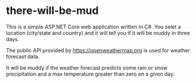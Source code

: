 # there-will-be-mud

This is a simple ASP.NET Core web application written in C#. You selet a location (city/state and country) and it will tell you if it will be muddy in three days.

The public API provided by https://openweathermap.org is used for weather forecast data.

It will be muddy if the weather forecast predicts some rain or snow precipitation and a max temperature greater than zero on a given day.
